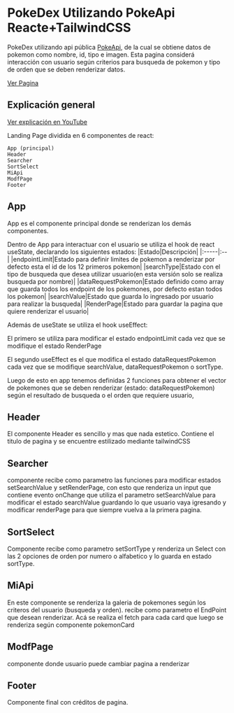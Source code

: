 # PokeDex Utilizando PokeApi Reacte+TailwindCSS

PokeDex utilizando api pública [PokeApi](pokeApi.co), de la cual se obtiene datos de pokemon como nombre, id, tipo e imagen. Esta pagina considerá interacción con usuario según criterios para busqueda de pokemon y tipo de orden que se deben renderizar datos.


[Ver Pagina](https://pokedex-gutsan.netlify.app/)

## Explicación general

[Ver explicación en YouTube](https://youtu.be/wh-Vy6V8RtE)

Landing Page dividida en 6 componentes de react:
```
App (principal)
Header
Searcher
SortSelect
MiApi
ModfPage
Footer
```
## App
App es el componente principal donde se renderizan los demás componentes.

Dentro de App para interactuar con el usuario se utiliza el hook de react useState, declarando los siguientes estados:
|Estado|Descripción|
|:-----|:--|
|endpointLimit|Estado para definir limites de pokemon a renderizar por defecto esta el id de los 12 primeros pokemon|
|searchType|Estado con el tipo de busqueda que desea utilizar usuario(en esta versión solo se realiza busqueda por nombre)|
|dataRequestPokemon|Estado definido como array que guarda todos los endpoint de los pokemones, por defecto estan todos los pokemon|
|searchValue|Estado que guarda lo ingresado por usuario para realizar la busqueda|
|RenderPage|Estado para guardar la pagina que quiere renderizar el usuario|

Además de useState se utiliza el hook useEffect:

El primero se utiliza para modificar el estado endpointLimit cada vez que se modifique el estado RenderPage

El segundo useEffect es el que modifica el estado dataRequestPokemon cada vez que se modifique searchValue, dataRequestPokemon o sortType.

Luego de esto en app tenemos definidas 2 funciones para obtener el vector de pokemones que se deben renderizar (estado: dataRequestPokemon) según el resultado de busqueda o el orden que requiere usuario,

## Header
El componente Header es sencillo y mas que nada estetico. Contiene el titulo de pagina y se encuentre estilizado mediante tailwindCSS

## Searcher
componente recibe como parametro las funciones para modificar estados setSearchValue y setRenderPage, con esto que renderiza un input que contiene evento onChange que utiliza el parametro setSearchValue para modificar el estado searchValue  guardando lo que usuario vaya igresando y modificar renderPage para que siempre vuelva a la primera pagina.

## SortSelect
Componente recibe como parametro setSortType y renderiza un Select con las 2 opciones de orden por numero o alfabetico y lo guarda en estado sortType.

## MiApi
En este componente se renderiza la galeria de pokemones según los criteros del usuario (busqueda y orden). recibe como parametro el EndPoint que desean renderizar. Acá se realiza el fetch para cada card que luego se renderiza según componente pokemonCard

## ModfPage
componente donde usuario puede cambiar pagina a renderizar 

## Footer
Componente final con créditos de pagina.


